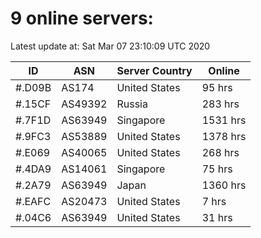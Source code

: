 # 9 online servers:

Latest update at: Sat Mar 07 23:10:09 UTC 2020

| ID | ASN | Server Country | Online |
| -- | --- | -------------- | ------ |
| #.D09B | AS174 | United States | 95 hrs |
| #.15CF | AS49392 | Russia | 283 hrs |
| #.7F1D | AS63949 | Singapore | 1531 hrs |
| #.9FC3 | AS53889 | United States | 1378 hrs |
| #.E069 | AS40065 | United States | 268 hrs |
| #.4DA9 | AS14061 | Singapore | 75 hrs |
| #.2A79 | AS63949 | Japan | 1360 hrs |
| #.EAFC | AS20473 | United States | 7 hrs |
| #.04C6 | AS63949 | United States | 31 hrs |

